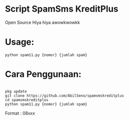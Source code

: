 # Script SpamSms KreditPlus
Open Source Hiya hiya awowkwowkk
# Usage:
<pre><code>python spam11.py {nomor} {jumlah spam}</code></pre>
# Cara Penggunaan:
<pre><code>
pkg update 
git clone https://github.com/AbilSeno/spamsmskreditplus
cd spamsmskreditplus
python spam11.py {nomor} {jumlah spam}
</code></pre>
Format : 08xxx
